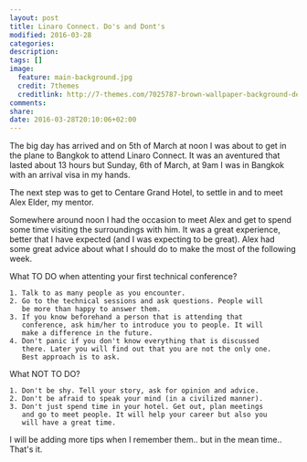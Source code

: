 ```yaml
---
layout: post
title: Linaro Connect. Do's and Dont's
modified: 2016-03-28
categories:
description:
tags: []
image:
  feature: main-background.jpg
  credit: 7themes
  creditlink: http://7-themes.com/7025787-brown-wallpaper-background-dekstop.html
comments:
share:
date: 2016-03-28T20:10:06+02:00
---
```


The big day has arrived and on 5th of March at noon I was about to get
in the plane to Bangkok to attend Linaro Connect. It was an aventured
that lasted about 13 hours but Sunday, 6th of March, at 9am I was in
Bangkok with an arrival visa in my hands.

The next step was to get to Centare Grand Hotel, to settle in and to
meet Alex Elder, my mentor.

Somewhere around noon I had the occasion to meet Alex and get to spend
some time visiting the surroundings with him. It was a great experience,
better that I have expected (and I was expecting to be great). Alex had
some great advice about what I should do to make the most of the
following week.

What TO DO when attenting your first technical conference?

	1. Talk to as many people as you encounter.
	2. Go to the technical sessions and ask questions. People will
	   be more than happy to answer them.
	3. If you know beforehand a person that is attending that
	   conference, ask him/her to introduce you to people. It will
	   make a difference in the future.
	4. Don't panic if you don't know everything that is discussed
	   there. Later you will find out that you are not the only one.
	   Best approach is to ask.

What NOT TO DO?

	1. Don't be shy. Tell your story, ask for opinion and advice.
	2. Don't be afraid to speak your mind (in a civilized manner).
	3. Don't just spend time in your hotel. Get out, plan meetings
	   and go to meet people. It will help your career but also you
	   will have a great time.

I will be adding more tips when I remember them.. but in the mean time..
That's it.



